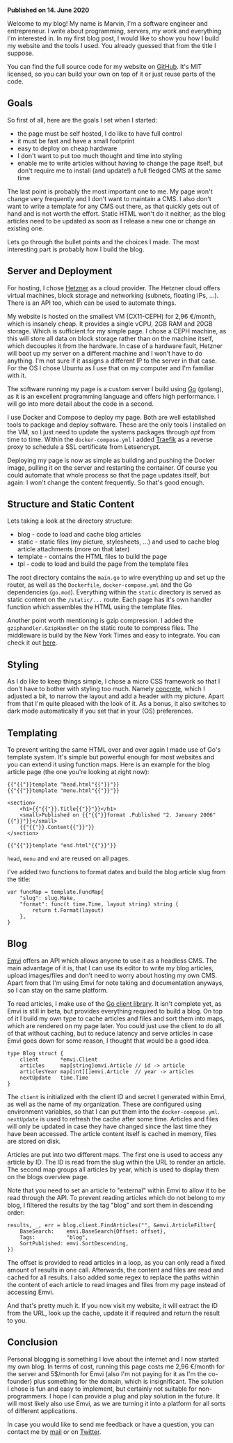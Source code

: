 **Published on 14. June 2020**

Welcome to my blog! My name is Marvin, I'm a software engineer and entrepreneur. I write about programming, servers, my work and everything I'm interested in. In my first blog post, I would like to show you how I build my website and the tools I used. You already guessed that from the title I suppose.

You can find the full source code for my website on [GitHub](https://github.com/Kugelschieber/marvinblum). It's MIT licensed, so you can build your own on top of it or just reuse parts of the code.

Goals
-----

So first of all, here are the goals I set when I started:

*   the page must be self hosted, I do like to have full control
*   it must be fast and have a small footprint
*   easy to deploy on cheap hardware
*   I don't want to put too much thought and time into styling
*   enable me to write articles without having to change the page itself, but don't require me to install (and update!) a full fledged CMS at the same time
    

The last point is probably the most important one to me. My page won't change very frequently and I don't want to maintain a CMS. I also don't want to write a template for any CMS out there, as that quickly gets out of hand and is not worth the effort. Static HTML won't do it neither, as the blog articles need to be updated as soon as I release a new one or change an existing one.

Lets go through the bullet points and the choices I made. The most interesting part is probably how I build the blog.

Server and Deployment
---------------------

For hosting, I chose [Hetzner](https://www.hetzner.com/) as a cloud provider. The Hetzner cloud offers virtual machines, block storage and networking (subnets, floating IPs, ...). There is an API too, which can be used to automate things.

My website is hosted on the smallest VM (CX11-CEPH) for 2,96 €/month, which is insanely cheap. It provides a single vCPU, 2GB RAM and 20GB storage. Which is sufficient for my simple page. I chose a CEPH machine, as this will store all data on block storage rather than on the machine itself, which decouples it from the hardware. In case of a hardware fault, Hetzner will boot up my server on a different machine and I won't have to do anything. I'm not sure if it assigns a different IP to the server in that case. For the OS I chose Ubuntu as I use that on my computer and I'm familiar with it.

The software running my page is a custom server I build using [Go](https://golang.org/) (golang), as it is an excellent programming language and offers high performance. I will go into more detail about the code in a second.

I use Docker and Compose to deploy my page. Both are well established tools to package and deploy software. These are the only tools I installed on the VM, so I just need to update the systems packages through _apt_ from time to time. Within the `docker-compose.yml` I added [Traefik](https://containo.us/traefik/) as a reverse proxy to schedule a SSL certificate from Letsencrypt.

Deploying my page is now as simple as building and pushing the Docker image, pulling it on the server and restarting the container. Of course you could automate that whole process so that the page updates itself, but again: I won't change the content frequently. So that's good enough.

Structure and Static Content
----------------------------

Lets taking a look at the directory structure:

*   blog - code to load and cache blog articles
*   static - static files (my picture, stylesheets, ...) and used to cache blog article attachments (more on that later)
*   template - contains the HTML files to build the page
*   tpl - code to load and build the page from the template files
    

The root directory contains the `main.go` to wire everything up and set up the router, as well as the `Dockerfile`, `docker-compose.yml` and the Go dependencies (`go.mod`). Everything within the `static` directory is served as static content on the `/static/...` route. Each page has it's own handler function which assembles the HTML using the template files.

Another point worth mentioning is gzip compression. I added the `gziphandler.GzipHandler` on the static route to compress files. The middleware is build by the New York Times and easy to integrate. You can check it out [here](https://github.com/nytimes/gziphandler).

Styling
-------

As I do like to keep things simple, I chose a micro CSS framework so that I don't have to bother with styling too much. Namely [concrete](https://concrete.style/), which I adjusted a bit, to narrow the layout and add a header with my picture. Apart from that I'm quite pleased with the look of it. As a bonus, it also switches to dark mode automatically if you set that in your (OS) preferences.

Templating
----------

To prevent writing the same HTML over and over again I made use of Go's template system. It's simple but powerful enough for most websites and you can extend it using function maps. Here is an example for the blog article page (the one you're looking at right now):

```
{{"{{"}}template "head.html"{{"}}"}}
{{"{{"}}template "menu.html"{{"}}"}}

<section>
    <h1>{{"{{"}}.Title{{"}}"}}</h1>
    <small>Published on {{"{{"}}format .Published "2. January 2006"{{"}}"}}</small>
    {{"{{"}}.Content{{"}}"}}
</section>

{{"{{"}}template "end.html"{{"}}"}}
```

`head`, `menu` and `end` are reused on all pages.

I've added two functions to format dates and build the blog article slug from the title:

```
var funcMap = template.FuncMap{
	"slug": slug.Make,
	"format": func(t time.Time, layout string) string {
		return t.Format(layout)
	},
}
```

Blog
----

[Emvi](https://emvi.com?ref=marvinblum.de) offers an API which allows anyone to use it as a headless CMS. The main advantage of it is, that I can use its editor to write my blog articles, upload images/files and don't need to worry about hosting my own CMS. Apart from that I'm using Emvi for note taking and documentation anyways, so I can stay on the same platform.

To read articles, I make use of the [Go client library](https://github.com/emvi/api-go). It isn't complete yet, as Emvi is still in beta, but provides everything required to build a blog. On top of it I build my own type to cache articles and files and sort them into maps, which are rendered on my page later. You could just use the client to do all of that without caching, but to reduce latency and serve articles in case Emvi goes down for some reason, I thought that would be a good idea.

```
type Blog struct {
	client       *emvi.Client
	articles     map[string]emvi.Article // id -> article
	articlesYear map[int][]emvi.Article  // year -> articles
	nextUpdate   time.Time
}
```

The `client` is initialized with the client ID and secret I generated within Emvi, as well as the name of my organization. These are configured using environment variables, so that I can put them into the `docker-compose.yml`. `nextUpdate` is used to refresh the cache after some time. Articles and files will only be updated in case they have changed since the last time they have been accessed. The article content itself is cached in memory, files are stored on disk.

Articles are put into two different maps. The first one is used to access any article by ID. The ID is read from the slug within the URL to render an article. The second map groups all articles by year, which is used to display them on the blogs overview page.

Note that you need to set an article to "external" within Emvi to allow it to be read through the API. To prevent reading articles which do not belong to my blog, I filtered the results by the tag "blog" and sort them in descending order:

```
results, _, err = blog.client.FindArticles("", &emvi.ArticleFilter{
	BaseSearch:    emvi.BaseSearch{Offset: offset},
	Tags:          "blog",
	SortPublished: emvi.SortDescending,
})
```

The offset is provided to read articles in a loop, as you can only read a fixed amount of results in one call. Afterwards, the content and files are read and cached for all results. I also added some regex to replace the paths within the content of each article to read images and files from my page instead of accessing Emvi.

And that's pretty much it. If you now visit my website, it will extract the ID from the URL, look up the cache, update it if required and return the result to you.

Conclusion
----------

Personal blogging is something I love about the internet and I now started my own blog. In terms of cost, running this page costs me 2,96 €/month for the server and 5$/month for Emvi (also I'm not paying for it as I'm the co-founder) plus something for the domain, which is insignificant. The solution I chose is fun and easy to implement, but certainly not suitable for non-programmers. I hope I can provide a plug and play solution in the future. It will most likely also use Emvi, as we are turning it into a platform for all sorts of different applications.

In case you would like to send me feedback or have a question, you can contact me by [mail](mailto:marvin@marvinblum.de) or on [Twitter](https://twitter.com/m5blum).

